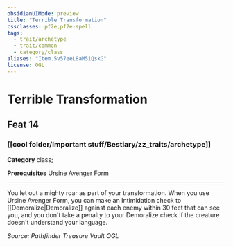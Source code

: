 ```yaml
---
obsidianUIMode: preview
title: "Terrible Transformation"
cssclasses: pf2e,pf2e-spell
tags:
  - trait/archetype
  - trait/common
  - category/class
aliases: "Item.5v57eeL8aM5iQskG"
license: OGL
---
```

# Terrible Transformation
## Feat 14
### [[cool folder/Important stuff/Bestiary/zz_traits/archetype]]

**Category** class; 



**Prerequisites** Ursine Avenger Form
* * *
You let out a mighty roar as part of your transformation. When you use Ursine Avenger Form, you can make an Intimidation check to [[Demoralize|Demoralize]] against each enemy within 30 feet that can see you, and you don't take a penalty to your Demoralize check if the creature doesn't understand your language.

*Source: Pathfinder Treasure Vault*
*OGL*